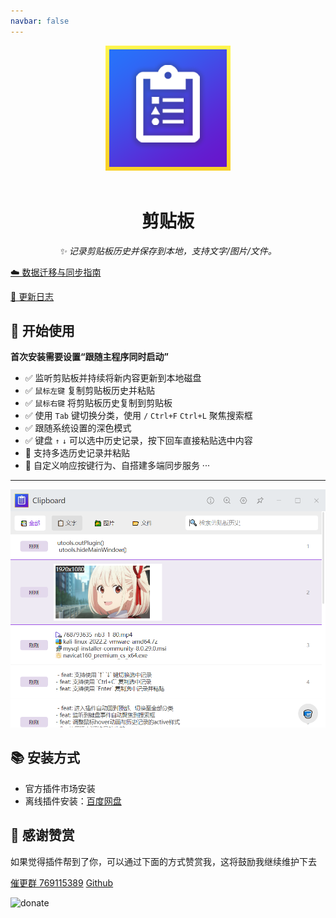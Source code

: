 ```yaml
---
navbar: false
---
```


<div align="center">
  <img src="./assets/logo.png" alt="logo" />
  <br></br>
  <h1>剪贴板</h1>
  <i>✨ 记录剪贴板历史并保存到本地，支持文字/图片/文件。</i>
</div>

[☁️ 数据迁移与同步指南](./guide/README.md)

[🚚 更新日志](./log/README.md)

## 🔰 开始使用

**首次安装需要设置“跟随主程序同时启动”**

- ✅ 监听剪贴板并持续将新内容更新到本地磁盘
- ✅ `鼠标左键` 复制剪贴板历史并粘贴
- ✅ `鼠标右键` 将剪贴板历史复制到剪贴板
- ✅ 使用 `Tab` 键切换分类，使用 `/`  `Ctrl+F` `Ctrl+L` 聚焦搜索框
- ✅ 跟随系统设置的深色模式
- ✅ 键盘 `↑` `↓` 可以选中历史记录，按下回车直接粘贴选中内容
- 🎁 支持多选历史记录并粘贴
- 🎁 自定义响应按键行为、自搭建多端同步服务 ···

--------

![](./assets/img1.png)

## 📚 安装方式

- 官方插件市场安装
- 离线插件安装：[百度网盘](https://pan.baidu.com/s/14GJIXWDU2F4jsqDDq73aFg?pwd=Ziuc)

## 💝 感谢赞赏

如果觉得插件帮到了你，可以通过下面的方式赞赏我，这将鼓励我继续维护下去

[催更群 769115389](https://qm.qq.com/cgi-bin/qm/qr?k=9qfHKTaQuWqYN1ys1yiQPdJ4iIlHwgL5&jump_from=webapi)  [Github](https://github.com/ZiuChen)

![donate](https://gcore.jsdelivr.net/gh/ZiuChen/ZiuChen/donate.png)